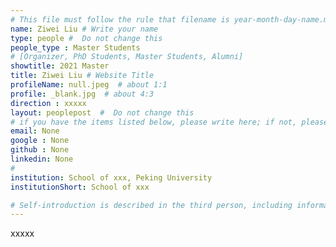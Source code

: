 ```yaml
---
# This file must follow the rule that filename is year-month-day-name.md .
name: Ziwei Liu # Write your name
type: people #  Do not change this
people_type : Master Students
# [Organizer, PhD Students, Master Students, Alumni]
showtitle: 2021 Master
title: Ziwei Liu # Website Title
profileName: null.jpeg  # about 1:1
profile: _blank.jpg  # about 4:3
direction : xxxxx
layout: peoplepost  #  Do not change this
# if you have the items listed below, please write here; if not, please write None.
email: None
google : None
github : None
linkedin: None
# 
institution: School of xxx, Peking University
institutionShort: School of xxx

# Self-introduction is described in the third person, including information such as educational experience
---
```


xxxxx

